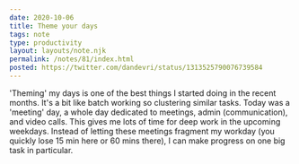 ```yaml
---
date: 2020-10-06
title: Theme your days
tags: note
type: productivity
layout: layouts/note.njk
permalink: /notes/81/index.html
posted: https://twitter.com/dandevri/status/1313525790076739584
---
```


'Theming' my days is one of the best things I started doing in the recent months. It's a bit like batch working so clustering similar tasks. Today was a 'meeting' day, a whole day dedicated to meetings, admin (communication), and video calls. This gives me lots of time for deep work in the upcoming weekdays. Instead of letting these meetings fragment my workday (you quickly lose 15 min here or 60 mins there), I can make progress on one big task in particular.
